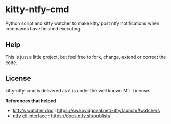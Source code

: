 # kitty-ntfy-cmd
Python script and kitty watcher to make kitty post ntfy notifications when commands have finished executing.

## Help
This is just a little project, but feel free to fork, change, extend or correct the code.

## License
kitty-ntfy-cmd is delivered as it is under the well known MIT License.

**References that helped**
 - [kitty's watcher doc] : <https://sw.kovidgoyal.net/kitty/launch/#watchers>
 - [ntfy cli interface] : <https://docs.ntfy.sh/publish/>

[//]: # (These are reference links used in the body of this note and get stripped out when the markdown processor does its job. There is no need to format nicely because it shouldn't be seen. Thanks SO - http://stackoverflow.com/questions/4823468/store-comments-in-markdown-syntax)

   [kitty's watcher doc]: <https://sw.kovidgoyal.net/kitty/launch/#watchers>
   [ntfy cli interface]: <https://docs.ntfy.sh/publish/>

